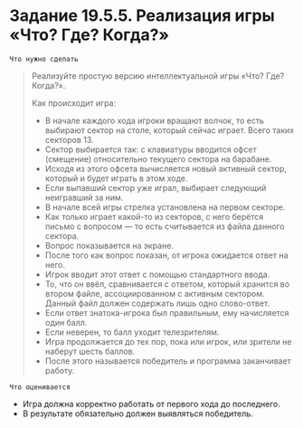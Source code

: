 # Задание 19.5.5. Реализация игры «Что? Где? Когда?»
`Что нужно сделать`
>Реализуйте простую версию интеллектуальной игры «Что? Где? Когда?». 
>
> Как происходит игра:
> * В начале каждого хода игроки вращают волчок, то есть выбирают сектор на столе, который сейчас играет. Всего таких секторов 13.
> * Сектор выбирается так: с клавиатуры вводится офсет (смещение) относительно текущего сектора на барабане.
> * Исходя из этого офсета вычисляется новый активный сектор, который и будет играть в этом ходе. 
> * Если выпавший сектор уже играл, выбирает следующий неигравший за ним. 
> * В начале всей игры стрелка установлена на первом секторе.
> * Как только играет какой-то из секторов, с него берётся письмо с вопросом — то есть считывается из файла данного сектора.
> * Вопрос показывается на экране.
> * После того как вопрос показан, от игрока ожидается ответ на него. 
> * Игрок вводит этот ответ с помощью стандартного ввода. 
> * То, что он ввёл, сравнивается с ответом, который хранится во втором файле, ассоциированном с активным сектором. <br>
> Данный файл должен содержать лишь одно слово-ответ.
> * Если ответ знатока-игрока был правильным, ему начисляется один балл. 
> * Если неверен, то балл уходит телезрителям.
> * Игра продолжается до тех пор, пока или игрок, или зрители не наберут шесть баллов. 
> * После этого называется победитель и программа заканчивает работу.

`Что оценивается`
* Игра должна корректно работать от первого хода до последнего. 
* В результате обязательно должен выявляться победитель.